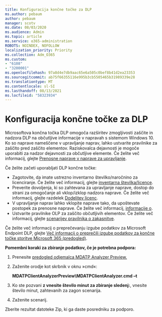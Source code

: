 ```yaml
---
title: Konfiguracija končne točke za DLP
ms.author: pebaum
author: pebaum
manager: scotv
ms.date: 08/03/2020
ms.audience: Admin
ms.topic: article
ms.service: o365-administration
ROBOTS: NOINDEX, NOFOLLOW
localization_priority: Priority
ms.collection: Adm_O365
ms.custom:
- "6108"
- "3200001"
ms.openlocfilehash: 97a8d4e7db9aac65e6a505c0bef8b41d2ea23353
ms.sourcegitcommit: ab75f66355116e995b3cb5505465b31989339e28
ms.translationtype: MT
ms.contentlocale: sl-SI
ms.lasthandoff: 08/13/2021
ms.locfileid: "58323934"
---
```

# <a name="configure-endpoint-dlp"></a>Konfiguracija končne točke za DLP

Microsoftova končna točka DLP omogoča razširitev zmogljivosti zaščite in nadzora DLP na občutljive informacije v napravah s sistemom Windows 10. Ko so naprave nameščene v upravljanje naprav, lahko ustvarite pravilnike za zaščito pred zaščito elementov. Raziskovalca dejavnosti je mogoče uporabiti za nadzor dejavnosti za občutljive elemente. Če želite več informacij, glejte [Prenosne naprave v naprave za upravljanje](https://docs.microsoft.com/microsoft-365/compliance/endpoint-dlp-getting-started#onboarding-devices-into-device-management).  

Če želite začeti uporabljati DLP končne točke:

- Zagotovite, da imate ustrezno inventarno številko/naročnino za licenciranje. Če želite več informacij, glejte [inventarna številka/licence](https://docs.microsoft.com/microsoft-365/compliance/endpoint-dlp-getting-started#skusubscriptions-licensing).
- Preverite dovoljenja, ki so zahtevana za upravljanje naprave, dostop do strani za omogočanje ali vklop/izklop nadzora naprave. Če želite več informacij, glejte razdelek [Dodelitev licenc](https://docs.microsoft.com/microsoft-365/compliance/endpoint-dlp-getting-started#permissions).
- V upravljanje naprav lahko vklopite naprave tako, da upoštevate postopek za prenosne naprave. Če želite več informacij, [informacije o](https://docs.microsoft.com/microsoft-365/compliance/endpoint-dlp-getting-started#onboarding-devices). 
- Ustvarite pravilnike OLP za zaščito občutljivih elementov. Če želite več informacij, glejte [scenarijev pravilnika o zakasnitve](https://docs.microsoft.com/microsoft-365/compliance/endpoint-dlp-using?view=o365-worldwide#endpoint-dlp-policy-scenarios).

Če želite več informacij o preprečevanju izgube podatkov za Microsoft Endpoint DLP, glejte [Več informacij o preprečili izgube podatkov za končne točke storitve Microsoft 365 (predogled)](https://docs.microsoft.com/microsoft-365/compliance/endpoint-dlp-learn-about).

**Pomembni koraki za zbiranje podatkov, če je potrebna podpora:**

1. Prenesite [predogled odjemalca MDATP Analyzer Preview.](https://aka.ms/betamdatpanalyzer)
1. Zaženite orodje kot skrbnik v oknu »cmd«:

    **MDATPClientAnalyzerPreview\MDATPClientAnalyzer.cmd –t**

1. Ko ste pozvani **z vnesite število minut za zbiranje sledenj:**, vnesite število minut, zahtevanih za zagon scenarija.
1. Zaženite scenarij.

Zberite rezultat datoteke Zip, ki ga daste posredniku za podporo.
